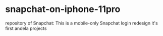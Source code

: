 # snapchat-on-iphone-11pro
 repository of Snapchat: This is a mobile-only Snapchat login redesign it's first andela projects

